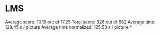 # LMS

Average score:	10.19	out of 17.25
Total score:	326	out of 552
Average time: 	128.45	s / picture
Average time normalized:	125.53	s / picture *